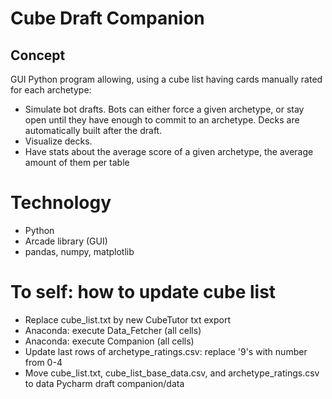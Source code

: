 # Cube Draft Companion

## Concept
GUI Python program allowing, using a cube list having cards manually rated for each archetype:
* Simulate bot drafts. Bots can either force a given archetype, or stay open until they have enough to commit to an archetype. Decks are automatically built after the draft.
* Visualize decks.
* Have stats about the average score of a given archetype, the average amount of them per table

# Technology
* Python
* Arcade library (GUI)
* pandas, numpy, matplotlib

# To self: how to update cube list
* Replace cube_list.txt by new CubeTutor txt export
* Anaconda: execute Data_Fetcher (all cells)
* Anaconda: execute Companion (all cells)
* Update last rows of archetype_ratings.csv: replace '9's with number from 0-4
* Move cube_list.txt, cube_list_base_data.csv, and archetype_ratings.csv to data Pycharm draft companion/data